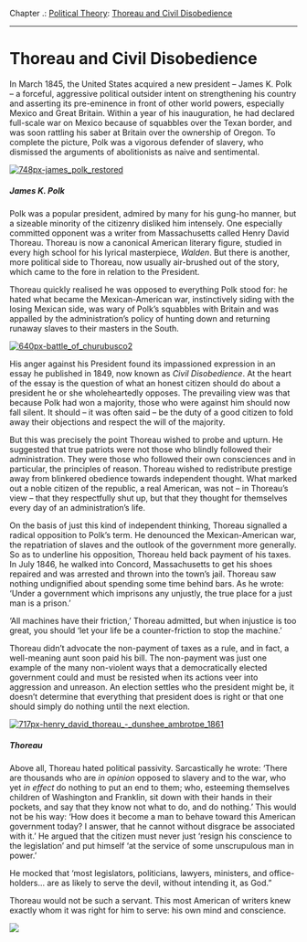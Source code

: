 Chapter .: [Political Theory](https://www.theschooloflife.com/thebookoflife/category/leisure/political-theory/): [Thoreau and Civil Disobedience](https://www.theschooloflife.com/thebookoflife/thoreau-and-civil-disobedience/)

* * *

# Thoreau and Civil Disobedience

In March 1845, the United States acquired a new president – James K. Polk – a forceful, aggressive political outsider intent on strengthening his country and asserting its pre-eminence in front of other world powers, especially Mexico and Great Britain. Within a year of his inauguration, he had declared full-scale war on Mexico because of squabbles over the Texan border, and was soon rattling his saber at Britain over the ownership of Oregon. To complete the picture, Polk was a vigorous defender of slavery, who dismissed the arguments of abolitionists as naive and sentimental.

[![748px-james_polk_restored](https://www.theschooloflife.com/thebookoflife/wp-content/uploads/2016/12/748px-James_Polk_restored.jpg)](http://www.thebookoflife.org/wp-content/uploads/2016/12/748px-James_Polk_restored.jpg)

##### James K. Polk

Polk was a popular president, admired by many for his gung-ho manner, but a sizeable minority of the citizenry disliked him intensely. One especially committed opponent was a writer from Massachusetts called Henry David Thoreau. Thoreau is now a canonical American literary figure, studied in every high school for his lyrical masterpiece, _Walden_. But there is another, more political side to Thoreau, now usually air-brushed out of the story, which came to the fore in relation to the President.

Thoreau quickly realised he was opposed to everything Polk stood for: he hated what became the Mexican-American war, instinctively siding with the losing Mexican side, was wary of Polk’s squabbles with Britain and was appalled by the administration’s policy of hunting down and returning runaway slaves to their masters in the South.

[![640px-battle_of_churubusco2](https://www.theschooloflife.com/thebookoflife/wp-content/uploads/2016/12/640px-Battle_of_Churubusco2.jpg)](http://www.thebookoflife.org/wp-content/uploads/2016/12/640px-Battle_of_Churubusco2.jpg)

His anger against his President found its impassioned expression in an essay he published in 1849, now known as _Civil Disobedience_. At the heart of the essay is the question of what an honest citizen should do about a president he or she wholeheartedly opposes. The prevailing view was that because Polk had won a majority, those who were against him should now fall silent. It should – it was often said – be the duty of a good citizen to fold away their objections and respect the will of the majority.

But this was precisely the point Thoreau wished to probe and upturn. He suggested that true patriots were not those who blindly followed their administration. They were those who followed their own consciences and in particular, the principles of reason. Thoreau wished to redistribute prestige away from blinkered obedience towards independent thought. What marked out a noble citizen of the republic, a real American, was not – in Thoreau’s view – that they respectfully shut up, but that they thought for themselves every day of an administration’s life.

On the basis of just this kind of independent thinking, Thoreau signalled a radical opposition to Polk’s term. He denounced the Mexican-American war, the repatriation of slaves and the outlook of the government more generally. So as to underline his opposition, Thoreau held back payment of his taxes. In July 1846, he walked into Concord, Massachusetts to get his shoes repaired and was arrested and thrown into the town’s jail. Thoreau saw nothing undignified about spending some time behind bars. As he wrote: ‘Under a government which imprisons any unjustly, the true place for a just man is a prison.’

‘All machines have their friction,’ Thoreau admitted, but when injustice is too great, you should ‘let your life be a counter-friction to stop the machine.’

Thoreau didn’t advocate the non-payment of taxes as a rule, and in fact, a well-meaning aunt soon paid his bill. The non-payment was just one example of the many non-violent ways that a democratically elected government could and must be resisted when its actions veer into aggression and unreason. An election settles who the president might be, it doesn’t determine that everything that president does is right or that one should simply do nothing until the next election.

[![717px-henry_david_thoreau_-_dunshee_ambrotpe_1861](https://www.theschooloflife.com/thebookoflife/wp-content/uploads/2016/12/717px-Henry_David_Thoreau_-_Dunshee_ambrotpe_1861.jpg)](http://www.thebookoflife.org/wp-content/uploads/2016/12/717px-Henry_David_Thoreau_-_Dunshee_ambrotpe_1861.jpg)

##### Thoreau

Above all, Thoreau hated political passivity. Sarcastically he wrote: ‘There are thousands who are _in opinion_ opposed to slavery and to the war, who yet _in effect_ do nothing to put an end to them; who, esteeming themselves children of Washington and Franklin, sit down with their hands in their pockets, and say that they know not what to do, and do nothing.’ This would not be his way: ‘How does it become a man to behave toward this American government today? I answer, that he cannot without disgrace be associated with it.’ He argued that the citizen must never just ‘resign his conscience to the legislation’ and put himself ‘at the service of some unscrupulous man in power.’

He mocked that ‘most legislators, politicians, lawyers, ministers, and office-holders… are as likely to serve the devil, without intending it, as God.”

Thoreau would not be such a servant. This most American of writers knew exactly whom it was right for him to serve: his own mind and conscience.

[![](https://img.youtube.com/vi/gugnXTN6-D4/0.jpg)](https://www.youtube.com/embed/gugnXTN6-D4 '')
